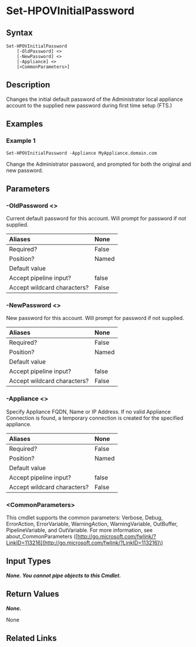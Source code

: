 ﻿---
description: Change the initial password of the Administrator user account.
---

# Set-HPOVInitialPassword

## Syntax

```text
Set-HPOVInitialPassword
    [-OldPassword] <>
    [-NewPassword] <>
    [-Appliance] <>
    [<CommonParameters>]
```

## Description

Changes the initial default password of the Administrator local appliance account to the supplied new password during first time setup (FTS.)

## Examples

###  Example 1 

```text
Set-HPOVInitialPassword -Appliance MyAppliance.domain.com
```

Change the Administrator password, and prompted for both the original and new password.

## Parameters

### -OldPassword &lt;&gt;

Current default password for this account.  Will prompt for password if not supplied.

| Aliases | None |
| :--- | :--- |
| Required? | False |
| Position? | Named |
| Default value |  |
| Accept pipeline input? | false |
| Accept wildcard characters? | False |

### -NewPassword &lt;&gt;

New password for this account.  Will prompt for password if not supplied.

| Aliases | None |
| :--- | :--- |
| Required? | False |
| Position? | Named |
| Default value |  |
| Accept pipeline input? | false |
| Accept wildcard characters? | False |

### -Appliance &lt;&gt;

Specify Appliance FQDN, Name or IP Address.  If no valid Appliance Connection is found, a temporary connection is created for the specified appliance.

| Aliases | None |
| :--- | :--- |
| Required? | False |
| Position? | Named |
| Default value |  |
| Accept pipeline input? | false |
| Accept wildcard characters? | False |

### &lt;CommonParameters&gt;

This cmdlet supports the common parameters: Verbose, Debug, ErrorAction, ErrorVariable, WarningAction, WarningVariable, OutBuffer, PipelineVariable, and OutVariable. For more information, see about\_CommonParameters \([http://go.microsoft.com/fwlink/?LinkID=113216](http://go.microsoft.com/fwlink/?LinkID=113216)\)

## Input Types

_**None.  You cannot pipe objects to this Cmdlet.**_

## Return Values

_**None.**_

 None

## Related Links

